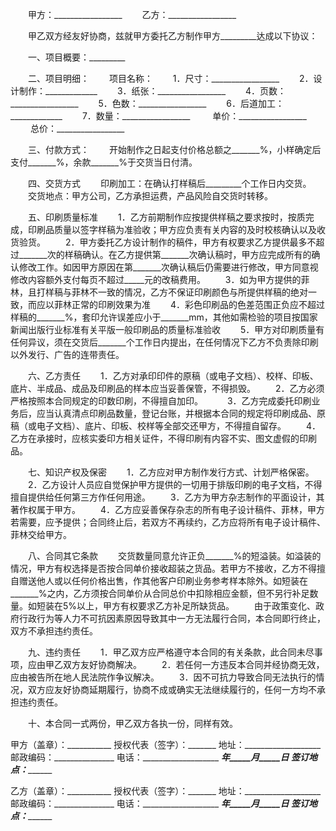
 


　　甲方：_________________
　　乙方：_________________


　　甲乙双方经友好协商，兹就甲方委托乙方制作甲方_________达成以下协议：


　　一、项目概要：_________


　　二、项目明细：
　　项目名称：
　　1．尺寸：_________________
　　2．设计制作：_____________
　　3．纸张：_________________
　　4．页数：_________________
　　5．色数：_________________
　　6．后道加工：_____________
　　7．数量：_________________
　　   单价：_________________
　　   总价：_________________


　　三、付款方式：
　　开始制作之日起支付价格总额之_______%，小样确定后支付_______%，余款_______%于交货当日付清。


　　四、交货方式
　　印刷加工：在确认打样稿后_________个工作日内交货。
　　交货地点：甲方公司，乙方承担运费，产品风险自交货时转移。


　　五、印刷质量标准
　　1．乙方前期制作应按提供样稿之要求按时，按质完成，印刷品质量以签字样稿为准验收；甲方应负责有关内容的及时校核确认以及收货验货。
　　2．甲方委托乙方设计制作的稿件，甲方有权要求乙方提供最多不超过_______次的样稿确认。在乙方提供第_______次确认稿时，甲方应完成所有的确认修改工作。如因甲方原因在第_______次确认稿后仍需要进行修改，甲方同意视修改内容额外支付每页不超过_____元的改稿费用。
　　3．如为甲方提供的菲林，且打样稿与菲林不一致的情况，乙方不保证印刷颜色与所提供样稿的绝对一致，而应以菲林正常的印刷效果为准
　　4．彩色印刷品的色差范围正负应不超过样稿的_______%，套印允许误差应小于_______mm，其他如需检验的项目按国家新闻出版行业标准有关平版一般印刷品的质量标准验收
　　5．甲方对印刷质量有任何异议，须在交货后_______个工作日内提出，在任何情况下乙方不负责除印刷以外发行、广告的连带责任。


　　六、乙方责任
　　1．乙方对承印印件的原稿（或电子文档）、校样、印板、底片、半成品、成品及印刷品的样本应当妥善保管，不得损毁。
　　2．乙方必须严格按照本合同规定的印数印刷，不得擅自加印。　
　　3．乙方完成委托印刷业务后，应当认真清点印刷品数量，登记台账，并根据本合同的规定将印刷成品、原稿（或电子文档）、底片、印板、校样等全部交还甲方，不得擅自留存。
　　4．乙方在承接时，应核实委印方相关证件，不得印刷有内容不实、图文虚假的印刷品。


　　七、知识产权及保密
　　1．乙方应对甲方制作发行方式、计划严格保密。
　　2．乙方设计人员应自觉保护甲方提供的一切用于排版印刷的电子文档，不得擅自提供给任何第三方作任何用途。
　　3．乙方为甲方杂志制作的平面设计，其著作权属于甲方。
　　4．乙方应妥善保存杂志的所有电子设计稿件、菲林，甲方若需要，应予提供；合同终止后，若双方不再续约，乙方应将所有电子设计稿件、菲林交给甲方。


　　八、合同其它条款
　　交货数量同意允许正负_______%的短溢装。如溢装的情况，甲方有权选择是否按合同单价接收超装之货品。若甲方不接收，乙方不得擅自赠送他人或以任何价格出售，作其他客户印刷业务参考样本除外。如短装在_______%之内，乙方须按合同单价从合同总价中扣除相应金额，但不另行补足数量。如短装在5%以上，甲方有权要求乙方补足所缺货品。
　　由于政策变化、政府行政行为等人力不可抗因素原因导致其中一方无法履行合同，本合同即行终止，双方不承担违约责任。


　　九、违约责任
　　1．甲乙双方应严格遵守本合同的有关条款，此合同未尽事项，应由甲乙双方友好协商解决。
　　2．若任何一方违反本合同并经协商无效，应由被告所在地人民法院作争议解决。
　　3．因不可抗力导致合同无法执行的情况，双方应友好协商延期履行，协商不成或确实无法继续履行的，任何一方均不承担违约责任。


　　十、本合同一式两份，甲乙双方各执一份，同样有效。


 


甲方（盖章）：___________
授权代表（签字）：_______
地址：___________________
邮政编码：_______________
电话：___________________
_________年_____月_____日
签订地点：_______________


乙方（盖章）：___________
授权代表（签字）：_______
地址：___________________
邮政编码：_______________
电话：___________________
_________年_____月_____日
签订地点：_______________
 


 

 
 
 
 
 
  


  
 

  


  


  
 
 
 
 

